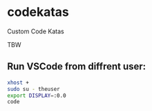 # codekatas
Custom Code Katas

TBW

## Run VSCode from diffrent user:
```bash
xhost +
sudo su - theuser
export DISPLAY=:0.0
code
```
